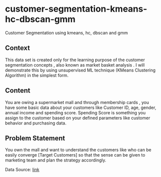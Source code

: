 # customer-segmentation-kmeans-hc-dbscan-gmm
Customer Segmentation using kmeans, hc, dbscan and gmm
## Context
This data set is created only for the learning purpose of the customer segmentation concepts , also known as market basket analysis . I will demonstrate this by using unsupervised ML technique (KMeans Clustering Algorithm) in the simplest form.

## Content
You are owing a supermarket mall and through membership cards , you have some basic data about your customers like Customer ID, age, gender, annual income and spending score.
Spending Score is something you assign to the customer based on your defined parameters like customer behavior and purchasing data.

## Problem Statement
You own the mall and want to understand the customers like who can be easily converge [Target Customers] so that the sense can be given to marketing team and plan the strategy accordingly.

Data Source:
[link](https://www.kaggle.com/datasets/vjchoudhary7/customer-segmentation-tutorial-in-python)
